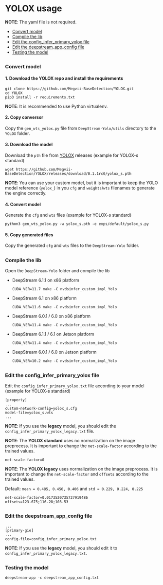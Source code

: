 # YOLOX usage

**NOTE**: The yaml file is not required.

* [Convert model](#convert-model)
* [Compile the lib](#compile-the-lib)
* [Edit the config_infer_primary_yolox file](#edit-the-config_infer_primary_yolox-file)
* [Edit the deepstream_app_config file](#edit-the-deepstream_app_config-file)
* [Testing the model](#testing-the-model)

##

### Convert model

#### 1. Download the YOLOX repo and install the requirements

```
git clone https://github.com/Megvii-BaseDetection/YOLOX.git
cd YOLOX
pip3 install -r requirements.txt
```

**NOTE**: It is recommended to use Python virtualenv.

#### 2. Copy conversor

Copy the `gen_wts_yolox.py` file from `DeepStream-Yolo/utils` directory to the `YOLOX` folder.

#### 3. Download the model

Download the `pth` file from [YOLOX](https://github.com/Megvii-BaseDetection/YOLOX/releases/) releases (example for YOLOX-s standard)

```
wget https://github.com/Megvii-BaseDetection/YOLOX/releases/download/0.1.1rc0/yolox_s.pth
```

**NOTE**: You can use your custom model, but it is important to keep the YOLO model reference (`yolox_`) in you `cfg` and `weights`/`wts` filenames to generate the engine correctly.

#### 4. Convert model

Generate the `cfg` and `wts` files (example for YOLOX-s standard)

```
python3 gen_wts_yolox.py -w yolox_s.pth -e exps/default/yolox_s.py
```

#### 5. Copy generated files

Copy the generated `cfg` and `wts` files to the `DeepStream-Yolo` folder.

##

### Compile the lib

Open the `DeepStream-Yolo` folder and compile the lib

* DeepStream 6.1.1 on x86 platform

  ```
  CUDA_VER=11.7 make -C nvdsinfer_custom_impl_Yolo
  ```

* DeepStream 6.1 on x86 platform

  ```
  CUDA_VER=11.6 make -C nvdsinfer_custom_impl_Yolo
  ```

* DeepStream 6.0.1 / 6.0 on x86 platform

  ```
  CUDA_VER=11.4 make -C nvdsinfer_custom_impl_Yolo
  ```

* DeepStream 6.1.1 / 6.1 on Jetson platform

  ```
  CUDA_VER=11.4 make -C nvdsinfer_custom_impl_Yolo
  ```

* DeepStream 6.0.1 / 6.0 on Jetson platform

  ```
  CUDA_VER=10.2 make -C nvdsinfer_custom_impl_Yolo
  ```

##

### Edit the config_infer_primary_yolox file

Edit the `config_infer_primary_yolox.txt` file according to your model (example for YOLOX-s standard)

```
[property]
...
custom-network-config=yolox_s.cfg
model-file=yolox_s.wts
...
```

**NOTE**: If you use the **legacy** model, you should edit the `config_infer_primary_yolox_legacy.txt` file.

**NOTE**: The **YOLOX standard** uses no normalization on the image preprocess. It is important to change the `net-scale-factor` according to the trained values.

```
net-scale-factor=0
```

**NOTE**: The **YOLOX legacy** uses normalization on the image preprocess. It is important to change the `net-scale-factor` and `offsets` according to the trained values.

Default: `mean = 0.485, 0.456, 0.406` and `std = 0.229, 0.224, 0.225`

```
net-scale-factor=0.0173520735727919486
offsets=123.675;116.28;103.53
```

##

### Edit the deepstream_app_config file

```
...
[primary-gie]
...
config-file=config_infer_primary_yolox.txt
```

**NOTE**: If you use the **legacy** model, you should edit it to `config_infer_primary_yolox_legacy.txt`.

##

### Testing the model

```
deepstream-app -c deepstream_app_config.txt
```
